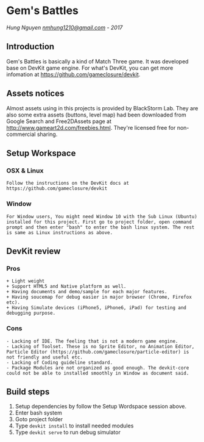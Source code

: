 Gem's Battles
===========================
*Hung Nguyen <nmhung1210@gmail.com> - 2017*


## Introduction

Gem's Battles is basically a kind of Match Three game. It was developed base on DevKit game engine. For what's DevKit, you can get more infomation at https://github.com/gameclosure/devkit.

## Assets notices

Almost assets using in this projects is provided by BlackStorm Lab. They are also some extra assets (buttons, level map) had been downloaded from Google Search and Free2DAssets page at http://www.gameart2d.com/freebies.html. They're licensed free for non-commercial sharing. 

## Setup Workspace

### OSX & Linux
    Follow the instructions on the DevKit docs at https://github.com/gameclosure/devkit

### Window
    For Window users, You might need Window 10 with the Sub Linux (Ubuntu) installed for this project. First go to project folder, open command prompt and then enter "bash" to enter the bash linux system. The rest is same as Linux instructions as above.

## DevKit review
### Pros
    + Light weight
    + Support HTML5 and Native platform as well.
    + Having documents and demo/sample for each major features.
    + Having soucemap for debug easier in major browser (Chrome, Firefox etc).
    + Having Simulate devices (iPhone5, iPhone6, iPad) for testing and debugging purpose.

### Cons
    - Lacking of IDE. The feeling that is not a modern game engine.
    - Lacking of Toolset. These is no Sprite Editor, no Animation Editor, Particle Editor (https://github.com/gameclosure/particle-editor) is not friendly and useful etc.
    - Lacking of Coding guideline standard.
    - Package Modules are not organized as good enough. The devkit-core could not be able to installed smoothly in Window as document said.

## Build steps
1. Setup dependencies by follow the Setup Wordspace session above.
2. Enter bash system
3. Goto project folder
4. Type `devkit install` to install needed modules
5. Type `devkit serve` to run debug simulator